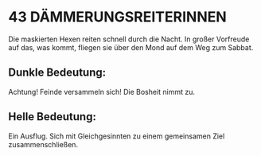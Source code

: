 # 43 DÄMMERUNGSREITERINNEN
Die maskierten Hexen reiten schnell durch die Nacht. In 
großer Vorfreude auf das, was kommt, fliegen sie über den 
Mond auf dem Weg zum Sabbat.
## Dunkle Bedeutung:
Achtung! Feinde versammeln sich! Die Bosheit nimmt zu. 
## Helle Bedeutung:
Ein Ausflug. Sich mit Gleichgesinnten zu einem gemeinsamen 
Ziel zusammenschließen.
